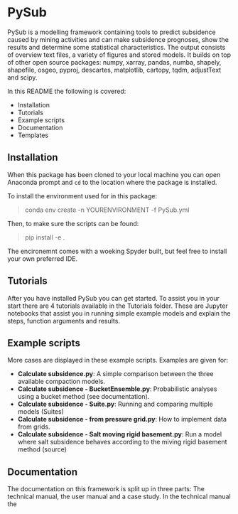 # PySub
PySub is a modelling framework containing tools to predict subsidence caused by mining activities and can make subsidence prognoses, show the results and determine some statistical characteristics. The output consists of overview text files, a variety of figures and stored models. It builds on top of other open source packages: numpy, xarray, pandas, numba, shapely, shapefile, osgeo, pyproj, descartes, matplotlib, cartopy, tqdm, adjustText and scipy.

In this README the following is covered:
- Installation
- Tutorials
- Example scripts
- Documentation
- Templates

## Installation
When this package has been cloned to your local machine you can open Anaconda prompt and `cd` to the location where the package is installed.

To install the environment used for in this package:
>conda env create -n YOURENVIRONMENT -f PySub.yml

Then, to make sure the scripts can be found:
>pip install -e .

The encironemnt comes with a woeking Spyder built, but feel free to install your own preferred IDE.

## Tutorials
After you have installed PySub you can get started. To assist you in your start there are 4 tutorials available in the Tutorials folder. These are Jupyter notebooks that assist you in running simple example models and explain the steps, function arguments and results.

## Example scripts
More cases are displayed in these example scripts. Examples are given for:
- **Calculate subsidence.py**: A simple comparison between the three available compaction models.
- **Calculate subsidence - BucketEnsemble.py**: Probabilistic analyses using a bucket method (see documentation).
- **Calculate subsidence - Suite.py**: Running and comparing multiple models (Suites)
- **Calculate subsidence - from pressure grid.py**: How to implement data from grids.
- **Calculate subsidence - Salt moving rigid basement.py**: Run a model where salt subsidence behaves according to the miving rigid basement method (source)

## Documentation 
The documentation on this framework is split up in three parts: The technical manual, the user manual and a case study. In the technical manual the 
